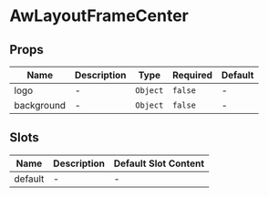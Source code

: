 # AwLayoutFrameCenter

## Props

<!-- @vuese:AwLayoutFrameCenter:props:start -->
|Name|Description|Type|Required|Default|
|---|---|---|---|---|
|logo|-|`Object`|`false`|-|
|background|-|`Object`|`false`|-|

<!-- @vuese:AwLayoutFrameCenter:props:end -->





## Slots

<!-- @vuese:AwLayoutFrameCenter:slots:start -->
|Name|Description|Default Slot Content|
|---|---|---|
|default|-|-|

<!-- @vuese:AwLayoutFrameCenter:slots:end -->





